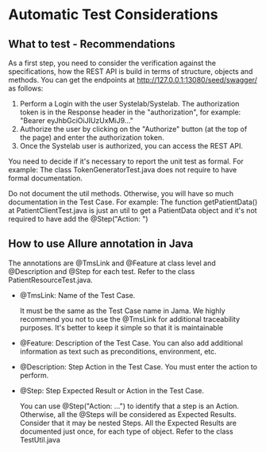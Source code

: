 # Automatic Test Considerations #

## What to test - Recommendations

As a first step, you need to consider the verification against the specifications, how the REST API is build in terms of structure, objects and methods.
You can get the endpoints at http://127.0.0.1:13080/seed/swagger/ as follows:
1) Perform a Login with the user Systelab/Systelab. The authorization token is in the Response header in the "authorization", for example: "Bearer eyJhbGciOiJIUzUxMiJ9..."
2) Authorize the user by clicking on the "Authorize" button (at the top of the page) and enter the authorization token.
3) Once the Systelab user is authorized, you can access the REST API.

You need to decide if it's necessary to report the unit test as formal.
For example: The class TokenGeneratorTest.java does not require to have formal documentation.

Do not document the util methods. Otherwise, you will have so much documentation in the Test Case.
For example: The function getPatientData() at PatientClientTest.java is just an util to get a PatientData object and it's not required to have add the @Step("Action: ")

## How to use Allure annotation in Java

The annotations are @TmsLink and @Feature at class level and @Description and @Step for each test. Refer to the class PatientResourceTest.java.
- @TmsLink: Name of the Test Case.

   It must be the same as the Test Case name in Jama.
   We highly recommend you not to use the @TmsLink for additional traceability purposes. It's better to keep it simple so that it is maintainable
- @Feature: Description of the Test Case. You can also add additional information as text such as preconditions, environment, etc.
- @Description: Step Action in the Test Case. You must enter the action to perform.
- @Step: Step Expected Result or Action in the Test Case.

   You can use @Step("Action: ...") to identify that a step is an Action. Otherwise, all the @Steps will be considered as Expected Results.
  Consider that it may be nested Steps.
  All the Expected Results are documented just once, for each type of object. Refer to the class TestUtil.java





